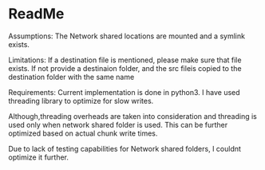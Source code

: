 # ReadMe

Assumptions:
The Network shared locations are mounted and a symlink exists. 

Limitations:
If a destination file is mentioned, please make sure that file exists. If not provide a destinaion folder, and the src fileis copied to the destination folder with the same name

Requirements:
Current implementation is done in python3. I have used threading library to optimize for slow writes.

Although,threading overheads are taken into consideration and threading is used only when network shared folder is used. This can be further optimized based on actual chunk write times.

Due to lack of testing capabilities for Network shared folders, I couldnt optimize it further. 
